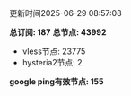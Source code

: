 更新时间2025-06-29 08:57:08

**总订阅: 187**
**总节点: 43992**
- vless节点: 23775
- hysteria2节点: 2

**google ping有效节点: 155**
